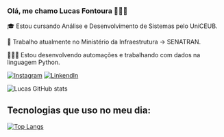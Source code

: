 ### Olá, me chamo Lucas Fontoura 👋🏻😊

🎓 Estou cursando Análise e Desenvolvimento de Sistemas pelo UniCEUB.

🏢 Trabalho atualmente no Ministério da Infraestrutura -> SENATRAN.

👨🏼‍💻 Estou desenvolvendo automações e trabalhando com dados na linguagem Python.



[![Instagram](https://img.shields.io/badge/Instagram-E4405F?style=for-the-badge&logo=instagram&logoColor=white)](https://www.instagram.com/f0nt0ur4/)
[![LinkendIn](https://img.shields.io/badge/LinkedIn-0077B5?style=for-the-badge&logo=linkedin&logoColor=white)](https://www.linkedin.com/in/lucas-fontoura-706a45212/)



![Lucas GitHub stats](https://github-readme-stats.vercel.app/api?username=DevLucasFontoura&show_icons=true&theme=radical)


## Tecnologias que uso no meu dia:
[![Top Langs](https://github-readme-stats.vercel.app/api/top-langs/?username=DevLucasFontoura&layout=)](https://github.com/DevLucasFontoura/github-readme-stats)
